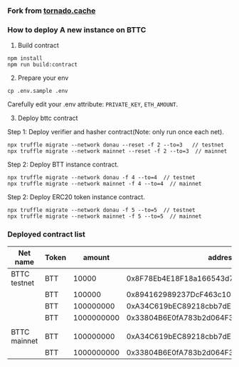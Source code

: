 ### Fork from [tornado.cache](https://github.com/tornadocash/tornado-core)

### How to deploy A new instance on BTTC

1. Build contract

```
npm install
npm run build:contract
```

2. Prepare your env 

```
cp .env.sample .env
```

Carefully edit your .env attribute: `PRIVATE_KEY`, `ETH_AMOUNT`.

3. Deploy bttc contract

Step 1: Deploy verifier and hasher contract(Note: only run once each net).

```
npx truffle migrate --network donau --reset -f 2 --to=3   // testnet
npx truffle migrate --network mainnet --reset -f 2 --to=3  // mainnet
```

Step 2: Deploy BTT instance contract.

```
npx truffle migrate --network donau -f 4 --to=4  // testnet
npx truffle migrate --network mainnet -f 4 --to=4  // mainnet
```

Step 2: Deploy ERC20 token instance contract.

```
npx truffle migrate --network donau -f 5 --to=5  // testnet
npx truffle migrate --network mainnet -f 5 --to=5  // mainnet
```

### Deployed contract list

| Net name | Token | amount | address |
|---------|--------|-------|---------|
| BTTC testnet | BTT | 10000 | 0x8F78Eb4E18F18a166543d7E6648AFa99e80934D0 |
|  | BTT | 100000 | 0x894162989237DcF463c108889f514Ef7a995dDF5 |
|  | BTT | 100000000 | 0xA34C619bEC89218cbb7dE9940190b3e3cD196d52 |
|  | BTT | 1000000000 | 0x33804B6E0fA783b2d064F30748F36124c2027549  |
| | | | |
| BTTC mainnet | BTT | 100000000 | 0xA34C619bEC89218cbb7dE9940190b3e3cD196d52 | 
|  | BTT | 1000000000 | 0x33804B6E0fA783b2d064F30748F36124c2027549 |





